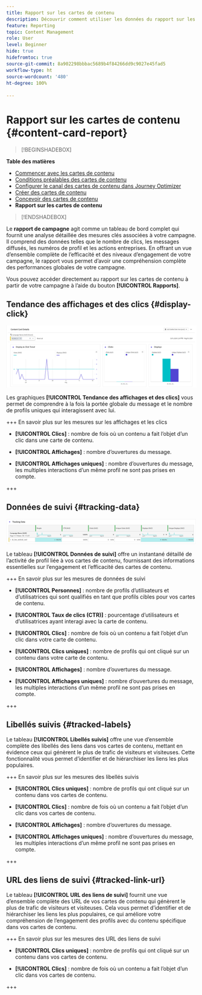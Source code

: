 ```yaml
---
title: Rapport sur les cartes de contenu
description: Découvrir comment utiliser les données du rapport sur les cartes de contenu
feature: Reporting
topic: Content Management
role: User
level: Beginner
hide: true
hidefromtoc: true
source-git-commit: 8a902298bbbac5689b4f84266dd9c9027e45fad5
workflow-type: ht
source-wordcount: '480'
ht-degree: 100%

---
```


# Rapport sur les cartes de contenu {#content-card-report}

>[!BEGINSHADEBOX]

**Table des matières**

* [Commencer avec les cartes de contenu](get-started-content-card.md)
* [Conditions préalables des cartes de contenu](content-card-configuration-prereq.md)
* [Configurer le canal des cartes de contenu dans Journey Optimizer](content-card-configuration.md)
* [Créer des cartes de contenu](create-content-card.md)
* [Concevoir des cartes de contenu](design-content-card.md)
* **Rapport sur les cartes de contenu**

>[!ENDSHADEBOX]

Le **rapport de campagne** agit comme un tableau de bord complet qui fournit une analyse détaillée des mesures clés associées à votre campagne. Il comprend des données telles que le nombre de clics, les messages diffusés, les numéros de profil et les actions entreprises. En offrant un vue d’ensemble complète de l’efficacité et des niveaux d’engagement de votre campagne, le rapport vous permet d’avoir une compréhension complète des performances globales de votre campagne.

Vous pouvez accéder directement au rapport sur les cartes de contenu à partir de votre campagne à l’aide du bouton **[!UICONTROL Rapports]**.

## Tendance des affichages et des clics {#display-click}

![](assets/content-card-report-1.png)

Les graphiques **[!UICONTROL Tendance des affichages et des clics]** vous permet de comprendre à la fois la portée globale du message et le nombre de profils uniques qui interagissent avec lui.

+++ En savoir plus sur les mesures sur les affichages et les clics

* **[!UICONTROL Clics]** : nombre de fois où un contenu a fait l’objet d’un clic dans une carte de contenu.

* **[!UICONTROL Affichages]** : nombre d’ouvertures du message.

* **[!UICONTROL Affichages uniques]** : nombre dʼouvertures du message, les multiples interactions dʼun même profil ne sont pas prises en compte.

+++

## Données de suivi {#tracking-data}

![](assets/content-card-report-2.png)

Le tableau **[!UICONTROL Données de suivi]** offre un instantané détaillé de l’activité de profil liée à vos cartes de contenu, fournissant des informations essentielles sur l’engagement et l’efficacité des cartes de contenu.

+++ En savoir plus sur les mesures de données de suivi

* **[!UICONTROL Personnes]** : nombre de profils d’utilisateurs et d’utilisatrices qui sont qualifiés en tant que profils cibles pour vos cartes de contenu.

* **[!UICONTROL Taux de clics (CTR)]** : pourcentage d’utilisateurs et d’utilisatrices ayant interagi avec la carte de contenu.

* **[!UICONTROL Clics]** : nombre de fois où un contenu a fait l’objet d’un clic dans votre carte de contenu.

* **[!UICONTROL Clics uniques]** : nombre de profils qui ont cliqué sur un contenu dans votre carte de contenu.

* **[!UICONTROL Affichages]** : nombre d’ouvertures du message.

* **[!UICONTROL Affichages uniques]** : nombre dʼouvertures du message, les multiples interactions dʼun même profil ne sont pas prises en compte.

+++

## Libellés suivis {#tracked-labels}

Le tableau **[!UICONTROL Libellés suivis]** offre une vue d’ensemble complète des libellés des liens dans vos cartes de contenu, mettant en évidence ceux qui génèrent le plus de trafic de visiteurs et visiteuses. Cette fonctionnalité vous permet d’identifier et de hiérarchiser les liens les plus populaires.

+++ En savoir plus sur les mesures des libellés suivis

* **[!UICONTROL Clics uniques]** : nombre de profils qui ont cliqué sur un contenu dans vos cartes de contenu.

* **[!UICONTROL Clics]** : nombre de fois où un contenu a fait l’objet d’un clic dans vos cartes de contenu.

* **[!UICONTROL Affichages]** : nombre d’ouvertures du message.

* **[!UICONTROL Affichages uniques]** : nombre dʼouvertures du message, les multiples interactions dʼun même profil ne sont pas prises en compte.

+++

## URL des liens de suivi {#tracked-link-url}

Le tableau **[!UICONTROL URL des liens de suivi]** fournit une vue d’ensemble complète des URL de vos cartes de contenu qui génèrent le plus de trafic de visiteurs et visiteuses. Cela vous permet d’identifier et de hiérarchiser les liens les plus populaires, ce qui améliore votre compréhension de l’engagement des profils avec du contenu spécifique dans vos cartes de contenu.

+++ En savoir plus sur les mesures des URL des liens de suivi

* **[!UICONTROL Clics uniques]** : nombre de profils qui ont cliqué sur un contenu dans vos cartes de contenu.

* **[!UICONTROL Clics]** : nombre de fois où un contenu a fait l’objet d’un clic dans vos cartes de contenu.

+++
